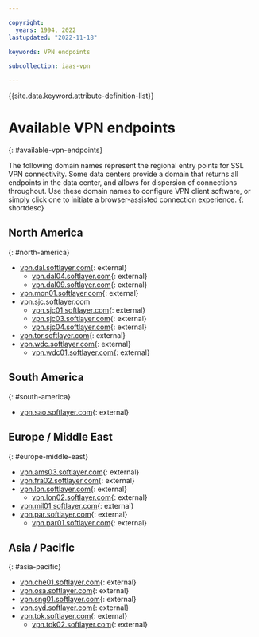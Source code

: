```yaml
---

copyright:
  years: 1994, 2022
lastupdated: "2022-11-18"

keywords: VPN endpoints

subcollection: iaas-vpn

---
```


{{site.data.keyword.attribute-definition-list}}

# Available VPN endpoints
{: #available-vpn-endpoints}

The following domain names represent the regional entry points for SSL VPN connectivity. Some data centers provide a domain that returns all endpoints in the data center, and allows for dispersion of connections throughout. Use these domain names to configure VPN client software, or simply click one to initiate a browser-assisted connection experience.
{: shortdesc}

## North America
{: #north-america}

* [vpn.dal.softlayer.com](https://vpn.dal.softlayer.com/){: external}
   * [vpn.dal04.softlayer.com](https://vpn.dal04.softlayer.com/){: external}
   * [vpn.dal09.softlayer.com](https://vpn.dal09.softlayer.com/){: external} 
* [vpn.mon01.softlayer.com](https://vpn.mon01.softlayer.com/){: external}
* vpn.sjc.softlayer.com
   * [vpn.sjc01.softlayer.com](https://vpn.sjc01.softlayer.com/){: external}
   * [vpn.sjc03.softlayer.com](https://vpn.sjc03.softlayer.com/){: external}
   * [vpn.sjc04.softlayer.com](https://vpn.sjc04.softlayer.com/){: external}
* [vpn.tor.softlayer.com](https://vpn.tor.softlayer.com/){: external}
* [vpn.wdc.softlayer.com](https://vpn.wdc.softlayer.com/){: external}
   * [vpn.wdc01.softlayer.com](https://vpn.wdc01.softlayer.com/){: external}

## South America
{: #south-america}

* [vpn.sao.softlayer.com](https://vpn.sao.softlayer.com/){: external}

## Europe / Middle East
{: #europe-middle-east}

* [vpn.ams03.softlayer.com](https://vpn.ams03.softlayer.com/){: external}
* [vpn.fra02.softlayer.com](https://vpn.fra02.softlayer.com/){: external} 
* [vpn.lon.softlayer.com](https://vpn.lon.softlayer.com/){: external} 
   * [vpn.lon02.softlayer.com](https://vpn.lon02.softlayer.com/){: external}
* [vpn.mil01.softlayer.com](https://vpn.mil01.softlayer.com/){: external}
* [vpn.par.softlayer.com](https://vpn.par.softlayer.com/){: external}
   * [vpn.par01.softlayer.com](https://vpn.par01.softlayer.com/){: external}

## Asia / Pacific
{: #asia-pacific}

* [vpn.che01.softlayer.com](https://vpn.che01.softlayer.com/){: external}
* [vpn.osa.softlayer.com](https://vpn.osa.softlayer.com/){: external}
* [vpn.sng01.softlayer.com](https://vpn.sng01.softlayer.com/){: external}
* [vpn.syd.softlayer.com](https://vpn.syd.softlayer.com/){: external}
* [vpn.tok.softlayer.com](https://vpn.tok.softlayer.com/){: external}
   * [vpn.tok02.softlayer.com](https://vpn.tok02.softlayer.com/){: external}
   